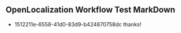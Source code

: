 ## OpenLocalization Workflow Test MarkDown

* 1512211e-6558-41d0-83d9-b424870758dc 
thanks!



<!--HONumber=Jan16_HO3-->

